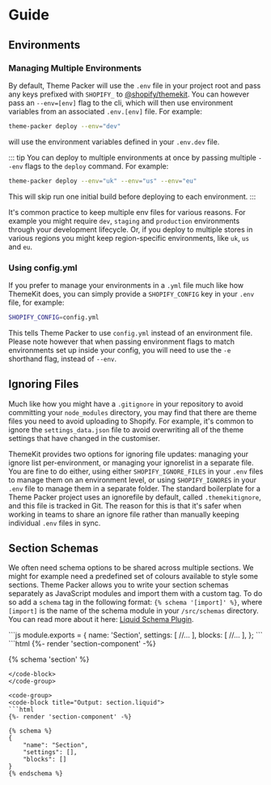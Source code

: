 # Guide

## Environments

### Managing Multiple Environments

By default, Theme Packer will use the `.env` file in your project root and pass any keys prefixed with `SHOPIFY_` to [@shopify/themekit](https://github.com/Shopify/node-themekit). You can however pass an `--env=[env]` flag to the cli, which will then use environment variables from an associated `.env.[env]` file. For example:

```bash
theme-packer deploy --env="dev"
```
will use the environment variables defined in your `.env.dev` file.

::: tip
You can deploy to multiple environments at once by passing multiple `--env` flags to the `deploy` command. For example:

```bash
theme-packer deploy --env="uk" --env="us" --env="eu"
```

This will skip run one initial build before deploying to each environment.
:::

It's common practice to keep multiple env files for various reasons. For example you might require `dev`, `staging` and `production` environments through your development lifecycle. Or, if you deploy to multiple stores in various regions you might keep region-specific environments, like `uk`, `us` and `eu`.

### Using config.yml

If you prefer to manage your environments in a `.yml` file much like how ThemeKit does, you can simply provide a `SHOPIFY_CONFIG` key in your `.env` file, for example:

```bash
SHOPIFY_CONFIG=config.yml
```

This tells Theme Packer to use `config.yml` instead of an environment file. Please note however that when passing environment flags to match environments set up inside your config, you will need to use the `-e` shorthand flag, instead of `--env`.

## Ignoring Files

Much like how you might have a `.gitignore` in your repository to avoid committing your `node_modules` directory, you may find that there are theme files you need to avoid uploading to Shopify. For example, it's common to ignore the `settings_data.json` file to avoid overwriting all of the theme settings that have changed in the customiser.


ThemeKit provides two options for ignoring file updates: managing your ignore list per-environment, or managing your ignorelist in a separate file. You are fine to do either, using either `SHOPIFY_IGNORE_FILES` in your `.env` files to manage them on an environment level, or using `SHOPIFY_IGNORES` in your `.env` file to manage them in a separate folder. The standard boilerplate for a Theme Packer project uses an ignorefile by default, called `.themekitignore`, and this file is tracked in Git. The reason for this is that it's safer when working in teams to share an ignore file rather than manually keeping individual `.env` files in sync.

## Section Schemas

We often need schema options to be shared across multiple sections. We might for example need a predefined set of colours available to style some sections. Theme Packer allows you to write your section schemas separately as JavaScript modules and import them with a custom tag. To do so add a `schema` tag in the following format: `{% schema '[import]' %}`, where `[import]` is the name of the schema module in your `/src/schemas` directory. You can read more about it here: [Liquid Schema Plugin](https://github.com/davidwarrington/liquid-schema-plugin).

<code-group>
<code-block title="Input: section.js">
```js
module.exports = {
    name: 'Section',
    settings: [
        //...
    ],
    blocks: [
        //...
    ],
};
```
</code-block>

<code-block title="Input: section.liquid">
```html
{%- render 'section-component' -%}

{% schema 'section' %}
```
</code-block>
</code-group>

<code-group>
<code-block title="Output: section.liquid">
```html
{%- render 'section-component' -%}

{% schema %}
{
    "name": "Section",
    "settings": [],
    "blocks": []
}
{% endschema %}
```
</code-block>
</code-group>
